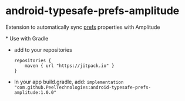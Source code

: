 # android-typesafe-prefs-amplitude
Extension to automatically sync [prefs](https://github.com/PeelTechnologies/android-typesafe-prefs) properties with Amplitude

​* Use with Gradle
* add to your repositories
    ```
    repositories {
        maven { url "https://jitpack.io" }
    }
    ```
* In your app build.gradle, add:  ```implementation "com.github.PeelTechnologies:android-typesafe-prefs-amplitude:1.0.0"```

